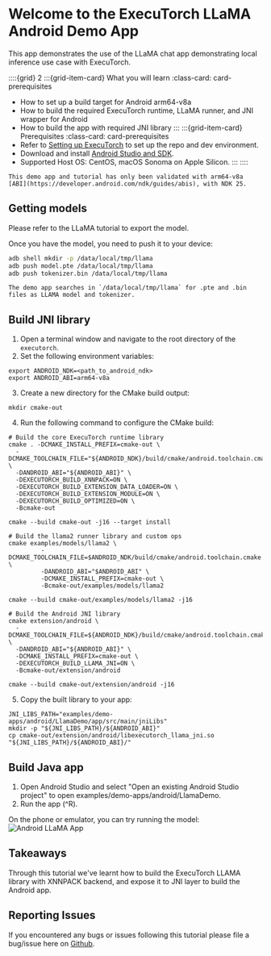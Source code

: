 # Welcome to the ExecuTorch LLaMA Android Demo App

This app demonstrates the use of the LLaMA chat app demonstrating local inference use case with ExecuTorch.

::::{grid} 2
:::{grid-item-card}  What you will learn
:class-card: card-prerequisites
* How to set up a build target for Android arm64-v8a
* How to build the required ExecuTorch runtime, LLaMA runner, and JNI wrapper for Android
* How to build the app with required JNI library
:::
:::{grid-item-card} Prerequisites
:class-card: card-prerequisites
* Refer to [Setting up ExecuTorch](https://pytorch.org/executorch/stable/getting-started-setup) to set up the repo and dev environment.
* Download and install [Android Studio and SDK](https://developer.android.com/studio).
* Supported Host OS: CentOS, macOS Sonoma on Apple Silicon.
:::
::::

```{note}
This demo app and tutorial has only been validated with arm64-v8a [ABI](https://developer.android.com/ndk/guides/abis), with NDK 25.
```

## Getting models
Please refer to the LLaMA tutorial to export the model.

Once you have the model, you need to push it to your device:
```bash
adb shell mkdir -p /data/local/tmp/llama
adb push model.pte /data/local/tmp/llama
adb push tokenizer.bin /data/local/tmp/llama
```

```{note}
The demo app searches in `/data/local/tmp/llama` for .pte and .bin files as LLAMA model and tokenizer.
```

## Build JNI library
1. Open a terminal window and navigate to the root directory of the `executorch`.
2. Set the following environment variables:
```
export ANDROID_NDK=<path_to_android_ndk>
export ANDROID_ABI=arm64-v8a
```
3. Create a new directory for the CMake build output:
```
mkdir cmake-out
```
4. Run the following command to configure the CMake build:
```
# Build the core ExecuTorch runtime library
cmake . -DCMAKE_INSTALL_PREFIX=cmake-out \
  -DCMAKE_TOOLCHAIN_FILE="${ANDROID_NDK}/build/cmake/android.toolchain.cmake" \
  -DANDROID_ABI="${ANDROID_ABI}" \
  -DEXECUTORCH_BUILD_XNNPACK=ON \
  -DEXECUTORCH_BUILD_EXTENSION_DATA_LOADER=ON \
  -DEXECUTORCH_BUILD_EXTENSION_MODULE=ON \
  -DEXECUTORCH_BUILD_OPTIMIZED=ON \
  -Bcmake-out

cmake --build cmake-out -j16 --target install

# Build the llama2 runner library and custom ops
cmake examples/models/llama2 \
         -DCMAKE_TOOLCHAIN_FILE=$ANDROID_NDK/build/cmake/android.toolchain.cmake \
         -DANDROID_ABI="$ANDROID_ABI" \
         -DCMAKE_INSTALL_PREFIX=cmake-out \
         -Bcmake-out/examples/models/llama2

cmake --build cmake-out/examples/models/llama2 -j16

# Build the Android JNI library
cmake extension/android \
  -DCMAKE_TOOLCHAIN_FILE=${ANDROID_NDK}/build/cmake/android.toolchain.cmake \
  -DANDROID_ABI="${ANDROID_ABI}" \
  -DCMAKE_INSTALL_PREFIX=cmake-out \
  -DEXECUTORCH_BUILD_LLAMA_JNI=ON \
  -Bcmake-out/extension/android

cmake --build cmake-out/extension/android -j16
```

5. Copy the built library to your app:
```
JNI_LIBS_PATH="examples/demo-apps/android/LlamaDemo/app/src/main/jniLibs"
mkdir -p "${JNI_LIBS_PATH}/${ANDROID_ABI}"
cp cmake-out/extension/android/libexecutorch_llama_jni.so "${JNI_LIBS_PATH}/${ANDROID_ABI}/"
```

## Build Java app
1. Open Android Studio and select "Open an existing Android Studio project" to open examples/demo-apps/android/LlamaDemo.
2. Run the app (^R).

On the phone or emulator, you can try running the model:
<img src="../_static/img/android_llama_app.png" alt="Android LLaMA App" /><br>

## Takeaways
Through this tutorial we've learnt how to build the ExecuTorch LLAMA library with XNNPACK backend, and expose it to JNI layer to build the Android app.

## Reporting Issues
If you encountered any bugs or issues following this tutorial please file a bug/issue here on [Github](https://github.com/pytorch/executorch/issues/new).
